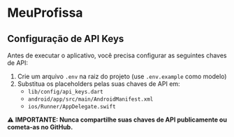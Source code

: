 # MeuProfissa


## Configuração de API Keys

Antes de executar o aplicativo, você precisa configurar as seguintes chaves de API:

1. Crie um arquivo `.env` na raiz do projeto (use `.env.example` como modelo)
2. Substitua os placeholders pelas suas chaves de API em:
   - `lib/config/api_keys.dart`
   - `android/app/src/main/AndroidManifest.xml`
   - `ios/Runner/AppDelegate.swift`

⚠️ **IMPORTANTE: Nunca compartilhe suas chaves de API publicamente ou cometa-as no GitHub.**
